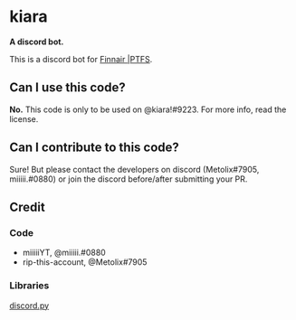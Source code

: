 # kiara
**A discord bot.**

This is a discord bot for [Finnair |PTFS](https://discord.gg/SHQARCGJkM/).

## Can I use this code?
**No.** This code is only to be used on @kiara!#9223.
For more info, read the license.

## Can I contribute to this code?
Sure! But please contact the developers on discord (Metolix#7905, miiiii.#0880) or join the discord before/after submitting your PR.

## Credit
### Code
- miiiiiYT, @miiiii.#0880
- rip-this-account, @Metolix#7905
### Libraries
[discord.py](https://github.com/rapptz/discordpy)
